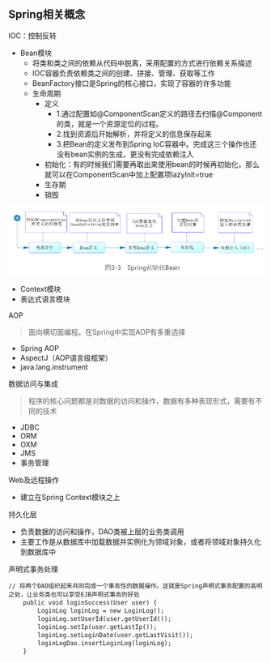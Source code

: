 ## Spring相关概念

IOC：控制反转
- Bean模块
    - 将类和类之间的依赖从代码中脱离，采用配置的方式进行依赖关系描述
    - IOC容器负责依赖类之间的创建、拼接、管理、获取等工作
    - BeanFactory接口是Spring的核心接口，实现了容器的许多功能
    - 生命周期
        - 定义
            - 1.通过配置如@ComponentScan定义的路径去扫描@Component的类，就是一个资源定位的过程。
            - 2.找到资源后开始解析，并将定义的信息保存起来
            - 3.把Bean的定义发布到Spring IoC容器中。完成这三个操作也还没有bean实例的生成，更没有完成依赖注入
        - 初始化：有的时候我们需要再取出来使用bean的时候再初始化，那么就可以在ComponentScan中加上配置项lazyInit=true
        - 生存期
        - 销毁

![Spring初始化Bean的过程](images/Spring初始化Bean的过程.png)

- Context模块
- 表达式语言模块

AOP
> 面向横切面编程。在Spring中实现AOP有多重选择
- Spring AOP
- AspectJ（AOP语言级框架）
- java.lang.instrument

数据访问与集成
> 程序的核心问题都是对数据的访问和操作，数据有多种表现形式，需要有不同的技术
- JDBC
- ORM 
- OXM 
- JMS
- 事务管理


Web及远程操作
- 建立在Spring Context模块之上


持久化层
- 负责数据的访问和操作，DAO类被上层的业务类调用
- 主要工作是从数据库中加载数据并实例化为领域对象，或者将领域对象持久化到数据库中


声明式事务处理
```
// 将两个DAO组织起来共同完成一个事务性的数据操作。这就是Spring声明式事务配置的高明之处，让业务类也可以享受EJB声明式事务的好处
    public void loginSuccess(User user) {
        LoginLog loginLog = new LoginLog();
        loginLog.setUserId(user.getUserId());
        loginLog.setIp(user.getLastIp());
        loginLog.setLoginDate(user.getLastVisit());
        loginLogDao.insertLoginLog(loginLog);
    }
```


